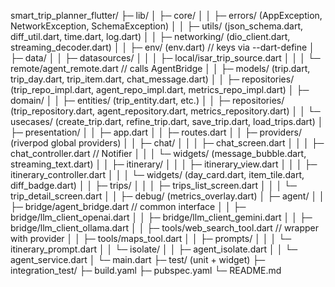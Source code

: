 smart_trip_planner_flutter/
 ├─ lib/
 │  ├─ core/
 │  │   ├─ errors/ (AppException, NetworkException, SchemaException)
 │  │   ├─ utils/ (json_schema.dart, diff_util.dart, time.dart, log.dart)
 │  │   ├─ networking/ (dio_client.dart, streaming_decoder.dart)
 │  │   ├─ env/ (env.dart) // keys via --dart-define
 │  ├─ data/
 │  │   ├─ datasources/
 │  │   │   ├─ local/isar_trip_source.dart
 │  │   │   └─ remote/agent_remote.dart // calls AgentBridge
 │  │   ├─ models/ (trip.dart, trip_day.dart, trip_item.dart, chat_message.dart)
 │  │   ├─ repositories/ (trip_repo_impl.dart, agent_repo_impl.dart, metrics_repo_impl.dart)
 │  ├─ domain/
 │  │   ├─ entities/ (trip_entity.dart, etc.)
 │  │   ├─ repositories/ (trip_repository.dart, agent_repository.dart, metrics_repository.dart)
 │  │   └─ usecases/ (create_trip.dart, refine_trip.dart, save_trip.dart, load_trips.dart)
 │  ├─ presentation/
 │  │   ├─ app.dart
 │  │   ├─ routes.dart
 │  │   ├─ providers/ (riverpod global providers)
 │  │   ├─ chat/
 │  │   │   ├─ chat_screen.dart
 │  │   │   ├─ chat_controller.dart // Notifier
 │  │   │   └─ widgets/ (message_bubble.dart, streaming_text.dart)
 │  │   ├─ itinerary/
 │  │   │   ├─ itinerary_view.dart
 │  │   │   ├─ itinerary_controller.dart
 │  │   │   └─ widgets/ (day_card.dart, item_tile.dart, diff_badge.dart)
 │  │   ├─ trips/
 │  │   │   ├─ trips_list_screen.dart
 │  │   │   └─ trip_detail_screen.dart
 │  │   ├─ debug/ (metrics_overlay.dart)
 │  ├─ agent/
 │  │   ├─ bridge/agent_bridge.dart  // common interface
 │  │   ├─ bridge/llm_client_openai.dart
 │  │   ├─ bridge/llm_client_gemini.dart
 │  │   ├─ bridge/llm_client_ollama.dart
 │  │   ├─ tools/web_search_tool.dart // wrapper with provider
 │  │   ├─ tools/maps_tool.dart
 │  │   ├─ prompts/
 │  │   │   └─ itinerary_prompt.dart
 │  │   └─ isolate/
 │  │       ├─ agent_isolate.dart
 │  │       └─ agent_service.dart
 │  └─ main.dart
 ├─ test/ (unit + widget)
 ├─ integration_test/
 ├─ build.yaml
 ├─ pubspec.yaml
 └─ README.md
